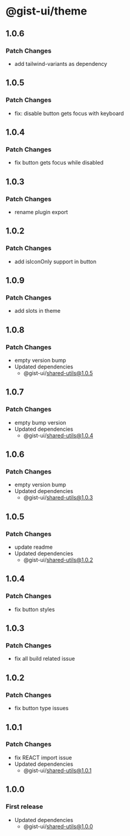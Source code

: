 # @gist-ui/theme

## 1.0.6

### Patch Changes

- add tailwind-variants as dependency

## 1.0.5

### Patch Changes

- fix: disable button gets focus with keyboard

## 1.0.4

### Patch Changes

- fix button gets focus while disabled

## 1.0.3

### Patch Changes

- rename plugin export

## 1.0.2

### Patch Changes

- add isIconOnly support in button

## 1.0.9

### Patch Changes

- add slots in theme

## 1.0.8

### Patch Changes

- empty version bump
- Updated dependencies
  - @gist-ui/shared-utils@1.0.5

## 1.0.7

### Patch Changes

- empty bump version
- Updated dependencies
  - @gist-ui/shared-utils@1.0.4

## 1.0.6

### Patch Changes

- empty version bump
- Updated dependencies
  - @gist-ui/shared-utils@1.0.3

## 1.0.5

### Patch Changes

- update readme
- Updated dependencies
  - @gist-ui/shared-utils@1.0.2

## 1.0.4

### Patch Changes

- fix button styles

## 1.0.3

### Patch Changes

- fix all build related issue

## 1.0.2

### Patch Changes

- fix button type issues

## 1.0.1

### Patch Changes

- fix REACT import issue
- Updated dependencies
  - @gist-ui/shared-utils@1.0.1

## 1.0.0

### First release

- Updated dependencies
  - @gist-ui/shared-utils@1.0.0
